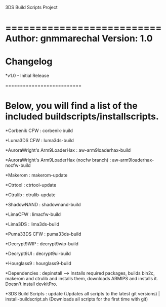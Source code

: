 3DS Build Scripts Project


==========================
Author: gnmmarechal
Version: 1.0
==========================

Changelog
==========================

*v1.0 - Initial Release

==========================

Below, you will find a list of the included buildscripts/installscripts.
==========================

*Corbenik CFW : corbenik-build

*Luma3DS CFW : luma3ds-build

*AuroraWright's Arm9LoaderHax : aw-arm9loaderhax-build

*AuroraWright's Arm9LoaderHax (nocfw branch) : aw-arm9loaderhax-nocfw-build

*Makerom : makerom-update

*Ctrtool : ctrtool-update

*Ctrulib : ctrulib-update

*ShadowNAND : shadownand-build

*LimaCFW : limacfw-build

*Lima3DS : lima3ds-build

*Puma33DS CFW : puma33ds-build

*Decrypt9WIP : decrypt9wip-build

*Decrypt9UI : decrypt9ui-build

*Hourglass9 : hourglass9-build

*Dependencies : depinstall   --> Installs required packages, builds bin2c, makerom and ctrulib and installs them, downloads ARMIPS and installs it. Doesn't install devkitPro.

*3DS Build Scripts : update (Updates all scripts to the latest git versions) | install-buildscript.sh (Downloads all scripts for the first time with git)
